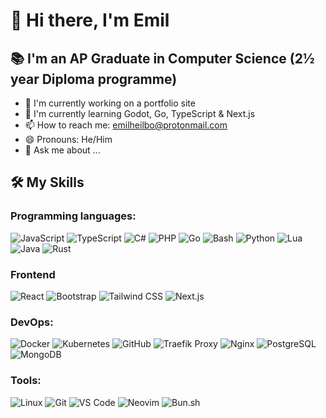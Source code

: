 # 👋 Hi there, I'm Emil
## 📚 I'm an AP Graduate in Computer Science (2½ year Diploma programme)
- 🔭 I'm currently working on a portfolio site
- 🌱 I'm currently learning Godot, Go, TypeScript & Next.js
- 📫 How to reach me: [emilheilbo@protonmail.com](mailto:emilheilbo@protonmail.com)
- 😄 Pronouns: He/Him
- 💬 Ask me about ...

## 🛠️ My Skills

### Programming languages:
![JavaScript](https://img.shields.io/badge/-JavaScript-000?logo=javascript)
![TypeScript](https://img.shields.io/badge/-TypeScript-000?logo=typescript)
![C#](https://img.shields.io/badge/-C%23-000?logo=c%20sharp)
![PHP](https://img.shields.io/badge/-PHP-000?logo=php)
![Go](https://img.shields.io/badge/-Go-000?logo=go)
![Bash](https://img.shields.io/badge/-Bash-000?logo=gnu%20bash)
![Python](https://img.shields.io/badge/-Python-000?logo=python)
![Lua](https://img.shields.io/badge/-Lua-000?logo=lua)
![Java](https://img.shields.io/badge/-Java-000?logo=openjdk)
![Rust](https://img.shields.io/badge/-Rust-000?logo=rust)

### Frontend
![React](https://img.shields.io/badge/-React-000?logo=react)
![Bootstrap](https://img.shields.io/badge/-Bootstrap-000?logo=bootstrap)
![Tailwind CSS](https://img.shields.io/badge/-Tailwind%20CSS-000?logo=tailwind%20css)
![Next.js](https://img.shields.io/badge/-Next.js-000?logo=next.js)

### DevOps:
![Docker](https://img.shields.io/badge/-Docker-000?logo=Docker)
![Kubernetes](https://img.shields.io/badge/-Kubernetes-000?logo=Kubernetes)
![GitHub](https://img.shields.io/badge/-GitHub-000?logo=GitHub)
![Traefik Proxy](https://img.shields.io/badge/-Traefik%20Proxy-000?logo=Traefik%20Proxy)
![Nginx](https://img.shields.io/badge/-Nginx-000?logo=Nginx)
![PostgreSQL](https://img.shields.io/badge/-PostgreSQL-000?logo=PostgreSQL)
![MongoDB](https://img.shields.io/badge/-MongoDB-000?logo=MongoDB)

### Tools:
![Linux](https://img.shields.io/badge/-GNU/Linux-000?logo=Linux)
![Git](https://img.shields.io/badge/-Git-000?logo=Git)
![VS Code](https://img.shields.io/badge/-VS%20Code-000?logo=Visual%20Studio%20Code)
![Neovim](https://img.shields.io/badge/-Neovim-000?logo=Neovim)
![Bun.sh](https://img.shields.io/badge/-Bun-000?logo=bun)

<!--
**EmilHeilbo/EmilHeilbo** is a ✨ _special_ ✨ repository because its `README.md` (this file) appears on your GitHub profile.

Here are some ideas to get you started:

- 🔭 I’m currently working on ...
- 🌱 I’m currently learning ...
- 👯 I’m looking to collaborate on ...
- 🤔 I’m looking for help with ...
- 💬 Ask me about ...
- 📫 How to reach me: ...
- 😄 Pronouns: ...
- ⚡ Fun fact: ...
-->
